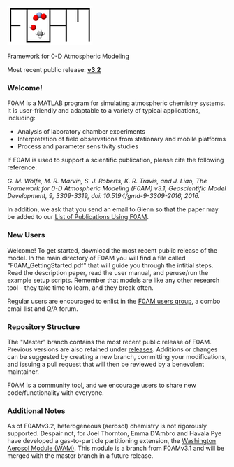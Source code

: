 ![alt text](https://github.com/AirChem/F0AM/blob/master/Docs/F0AMLogo.png "F0AM Logo")

Framework for 0-D Atmospheric Modeling

Most recent public release: [**v3.2**](https://github.com/AirChem/F0AM/releases/latest)

### Welcome!
F0AM is a MATLAB program for simulating atmospheric chemistry systems. It is user-friendly and adaptable to a variety of typical applications, including:
- Analysis of laboratory chamber experiments
- Interpretation of field observations from stationary and mobile platforms
- Process and parameter sensitivity studies 

If F0AM is used to support a scientific publication, please cite the following reference:

*G. M. Wolfe, M. R. Marvin, S. J. Roberts, K. R. Travis, and J. Liao, The Framework for 0-D Atmospheric Modeling (F0AM) v3.1, Geoscientific Model Development, 9, 3309-3319, doi: 10.5194/gmd-9-3309-2016, 2016.*

In addition, we ask that you send an email to Glenn so that the paper may be added to our [List of Publications Using F0AM](https://docs.google.com/spreadsheets/d/1fd7mWTzMiWuuqRG9eI9g0iYyt7DymLIVpDv_rArt5Z8/edit#gid=0).

### New Users
Welcome! To get started, download the most recent public release of the model. In the main directory of F0AM you will find a file called "F0AM_GettingStarted.pdf" that will guide you through the intitial steps. Read the description paper, read the user manual, and peruse/run the example setup scripts. Remember that models are like any other research tool - they take time to learn, and they break often.

Regular users are encouraged to enlist in the [F0AM users group](https://groups.google.com/forum/#!forum/f0amusers), a combo email list and Q/A forum.

### Repository Structure
The "Master" branch contains the most recent public release of F0AM. Previous versions are also retained under [releases](https://github.com/AirChem/F0AM/releases). Additions or changes can be suggested by creating a new branch, committing your modifications, and issuing a pull request that will then be reviewed by a benevolent maintainer.

F0AM is a community tool, and we encourage users to share new code/functionality with everyone.

### Additional Notes

As of F0AMv3.2, heterogeneous (aerosol) chemistry is not rigorously supported. Despair not, for Joel Thornton, Emma D'Ambro and Havala Pye have developed a gas-to-particle partitioning extension, the [Washington Aerosol Module (WAM)](https://www.atmos.washington.edu/~thornton/washington-aerosol-module). This module is a branch from F0AMv3.1 and will be merged with the master branch in a future release.



